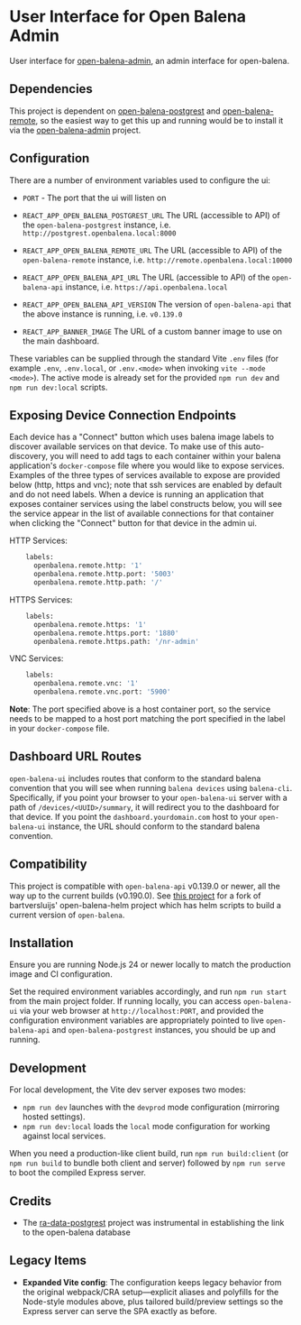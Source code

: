 # User Interface for Open Balena Admin

User interface for [open-balena-admin](https://github.com/dcaputo-harmoni/open-balena-admin), an admin interface for
open-balena.

## Dependencies

This project is dependent on [open-balena-postgrest](https://github.com/dcaputo-harmoni/open-balena-postgrest) and
[open-balena-remote](https://github.com/dcaputo-harmoni/open-balena-remote), so the easiest way to get this up and
running would be to install it via the [open-balena-admin](https://github.com/dcaputo-harmoni/open-balena-admin)
project.

## Configuration

There are a number of environment variables used to configure the ui:

- `PORT` - The port that the ui will listen on

- `REACT_APP_OPEN_BALENA_POSTGREST_URL` The URL (accessible to API) of the `open-balena-postgrest` instance, i.e.
  `http://postgrest.openbalena.local:8000`

- `REACT_APP_OPEN_BALENA_REMOTE_URL` The URL (accessible to API) of the `open-balena-remote` instance, i.e.
  `http://remote.openbalena.local:10000`

- `REACT_APP_OPEN_BALENA_API_URL` The URL (accessible to API) of the `open-balena-api` instance, i.e.
  `https://api.openbalena.local`

- `REACT_APP_OPEN_BALENA_API_VERSION` The version of `open-balena-api` that the above instance is running, i.e.
  `v0.139.0`

- `REACT_APP_BANNER_IMAGE` The URL of a custom banner image to use on the main dashboard.

These variables can be supplied through the standard Vite `.env` files (for example `.env`, `.env.local`, or
`.env.<mode>` when invoking `vite --mode <mode>`). The active mode is already set for the provided `npm run dev` and
`npm run dev:local` scripts.

## Exposing Device Connection Endpoints

Each device has a "Connect" button which uses balena image labels to discover available services on that device. To make
use of this auto-discovery, you will need to add tags to each container within your balena application's
`docker-compose` file where you would like to expose services. Examples of the three types of services available to
expose are provided below (http, https and vnc); note that ssh services are enabled by default and do not need labels.
When a device is running an application that exposes container services using the label constructs below, you will see
the service appear in the list of available connections for that container when clicking the "Connect" button for that
device in the admin ui.

HTTP Services:

```sh
    labels:
      openbalena.remote.http: '1'
      openbalena.remote.http.port: '5003'
      openbalena.remote.http.path: '/'
```

HTTPS Services:

```sh
    labels:
      openbalena.remote.https: '1'
      openbalena.remote.https.port: '1880'
      openbalena.remote.https.path: '/nr-admin'
```

VNC Services:

```sh
    labels:
      openbalena.remote.vnc: '1'
      openbalena.remote.vnc.port: '5900'
```

**Note**: The port specified above is a host container port, so the service needs to be mapped to a host port matching
the port specified in the label in your `docker-compose` file.

## Dashboard URL Routes

`open-balena-ui` includes routes that conform to the standard balena convention that you will see when running
`balena devices` using `balena-cli`. Specifically, if you point your browser to your `open-balena-ui` server with a path
of `/devices/<UUID>/summary`, it will redirect you to the dashboard for that device. If you point the
`dashboard.yourdomain.com` host to your `open-balena-ui` instance, the URL should conform to the standard balena
convention.

## Compatibility

This project is compatible with `open-balena-api` v0.139.0 or newer, all the way up to the current builds (v0.190.0).
See [this project](https://github.com/dcaputo-harmoni/open-balena-helm) for a fork of bartversluijs' open-balena-helm
project which has helm scripts to build a current version of `open-balena`.

## Installation

Ensure you are running Node.js 24 or newer locally to match the production image and CI configuration.

Set the required environment variables accordingly, and run `npm run start` from the main project folder. If running
locally, you can access `open-balena-ui` via your web browser at `http://localhost:PORT`, and provided the configuration
environment variables are appropriately pointed to live `open-balena-api` and `open-balena-postgrest` instances, you
should be up and running.

## Development

For local development, the Vite dev server exposes two modes:

- `npm run dev` launches with the `devprod` mode configuration (mirroring hosted settings).
- `npm run dev:local` loads the `local` mode configuration for working against local services.

When you need a production-like client build, run `npm run build:client` (or `npm run build` to bundle both client and
server) followed by `npm run serve` to boot the compiled Express server.

## Credits

- The [ra-data-postgrest](https://github.com/raphiniert-com/ra-data-postgrest) project was instrumental in establishing
  the link to the open-balena database

## Legacy Items

- **Expanded Vite config**: The configuration keeps legacy behavior from the original webpack/CRA setup—explicit aliases
  and polyfills for the Node-style modules above, plus tailored build/preview settings so the Express server can serve
  the SPA exactly as before.
